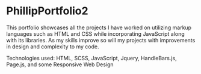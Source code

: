 # PhillipPortfolio2

This portfolio showcases all the projects I have worked on utilizing markup languages such as
HTML and CSS while incorporating JavaScript along with its libraries. As my skills improve so will my projects with improvements
in design and complexity to my code.

Technologies used:
HTML, SCSS, JavaScript, Jquery, HandleBars.js, Page.js, and some Responsive Web Design
